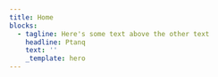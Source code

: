 ```yaml
---
title: Home
blocks:
  - tagline: Here's some text above the other text
    headline: Ptanq
    text: ''
    _template: hero
---
```



